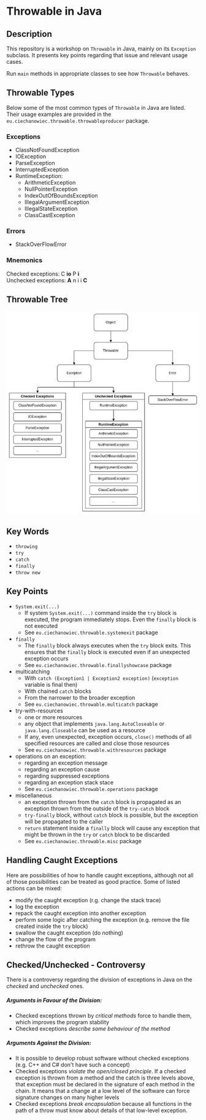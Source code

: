 # Throwable in Java

## Description
This repository is a workshop on `Throwable` in Java, mainly on its `Exception` subclass. It presents key points regarding that issue and relevant usage cases.

Run `main` methods in appropriate classes to see how `Throwable` behaves.

## Throwable Types
Below some of the most common types of `Throwable` in Java are listed. Their usage examples are provided in the `eu.ciechanowiec.throwable.throwableproducer` package.

### Exceptions
* ClassNotFoundException
* IOException
* ParseException
* InterruptedException
* RuntimeException:
  * ArithmeticException
  * NullPointerException
  * IndexOutOfBoundsException
  * IllegalArgumentException
  * IllegalStateException
  * ClassCastException

### Errors
* StackOverFlowError

### Mnemonics
Checked exceptions: C **io** P **i**</br>
Unchecked exceptions: **A** n i i **C**

## Throwable Tree
![tree](src/main/resources/tree.png)

## Key Words 
* `throwing`
* `try`
* `catch`
* `finally`
* `throw new`

## Key Points
* `System.exit(...)`</br>
  * If system `System.exit(...)` command inside the `try` block is executed, the program immediately stops. Even the `finally` block is not executed
  * See `eu.ciechanowiec.throwable.systemexit` package
* `finally`
  * The `finally` block always executes when the `try` block exits. This ensures that the `finally` block is executed even if an unexpected exception occurs
  * See `eu.ciechanowiec.throwable.finallyshowcase` package
* multicatching
  * With `catch (Exception1 | Exception2 exception)` (`exception` variable is final then)
  * With chained `catch` blocks
  * From the narrower to the broader exception
  * See `eu.ciechanowiec.throwable.multicatch` package
* try-with-resources
  * one or more resources
  * any object that implements `java.lang.AutoCloseable` or `java.lang.Closeable` can be used as a resource
  * If any, even unexpected, exception occurs, `close()` methods of all specified resources are called and close those resources
  * See `eu.ciechanowiec.throwable.withresources` package
* operations on an exception:
  * regarding an exception message
  * regarding an exception cause
  * regarding suppressed exceptions
  * regarding an exception stack stace
  * See `eu.ciechanowiec.throwable.operations` package
* miscellaneous
  * an exception thrown from the `catch` block is propagated as an exception thrown from the outside of the `try-catch` block
  * `try-finally` block, without `catch` block is possible, but the exception will be propagated to the caller
  * `return` statement inside a `finally` block will cause any exception that might be thrown in the `try` or `catch` block to be discarded
  * See `eu.ciechanowiec.throwable.misc` package

## Handling Caught Exceptions
Here are possibilities of how to handle caught exceptions, although not all of those possibilities can be treated as good practice. Some of listed actions can be mixed:  
* modify the caught exception (r.g. change the stack trace)
* log the exception
* repack the caught exception into another exception
* perform some logic after catching the exception (e.g. remove the file created inside the `try` block)
* swallow the caught exception (do nothing)
* change the flow of the program
* rethrow the caught exception

## Checked/Unchecked - Controversy
There is a controversy regarding the division of exceptions in Java on the *checked* and *unchecked* ones.
##### Arguments in Favour of the Division:
* Checked exceptions thrown by *critical methods* force to handle them, which improves the program stability
* Checked exceptions *describe some behaviour of the method* 
##### Arguments Against the Division:
* It is possible to develop robust software without checked exceptions (e.g. C++ and C# don't have such a concept)
* Checked exceptions *violate the open/closed principle*. If a checked exception is thrown from a method and the catch is three levels above, that exception must be declared in the signature of each method in the chain. It means that a change at a low level of the software can force signature changes on many higher levels
* Checked exceptions *break encapsulation* because all functions in the path of a throw must know about details of that low-level exception.
